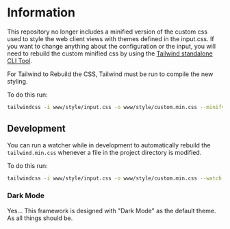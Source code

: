# Information

This repository no longer includes a minified version of the custom css used to style the web client views with themes defined in the input.css. If you want to change anything about the configuration or the input, you will need to rebuild the custom minified css by using the [Tailwind standalone CLI Tool](https://github.com/tailwindlabs/tailwindcss/releases).

For Tailwind to Rebuild the CSS, Tailwind must be run to compile the new styling.

To do this run:

```bash
tailwindcss -i www/style/input.css -o www/style/custom.min.css --minify
```

## Development

You can run a watcher while in development to automatically rebuild the `tailwind.min.css` whenever a file in the project directory is modified.

To do this run:

```bash
tailwindcss -i www/style/input.css -o www/style/custom.min.css --watch --minify
```

### Dark Mode

Yes... This framework is designed with "Dark Mode" as the default theme. As all things should be.
